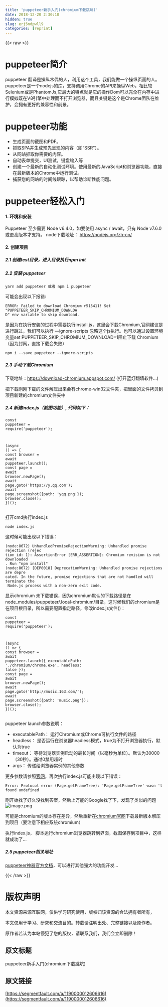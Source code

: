 ```yaml
---
title: 'puppeteer新手入门(chromium下载跳坑)' 
date: 2018-12-20 2:30:10
hidden: true
slug: erj5ndpwll9
categories: [reprint]
---
```


{{< raw >}}

                    
<h1 id="articleHeader0">puppeteer简介</h1>
<p>puppeteer 翻译是操纵木偶的人，利用这个工具，我们能做一个操纵页面的人。puppeteer是一个nodejs的库，支持调用Chrome的API来操纵Web，相比较Selenium或是PhantomJs,它最大的特点就是它的操作Dom可以完全在内存中进行模拟既在V8引擎中处理而不打开浏览器，而且关键是这个是Chrome团队在维护，会拥有更好的兼容性和前景。</p>
<h1 id="articleHeader1">puppeteer功能</h1>
<ul>
<li>生成页面的截图和PDF。</li>
<li>抓取SPA并生成预先呈现的内容（即“SSR”）。</li>
<li>从网站抓取你需要的内容。</li>
<li>自动表单提交，UI测试，键盘输入等</li>
<li>创建一个最新的自动化测试环境。使用最新的JavaScript和浏览器功能，直接在最新版本的Chrome中运行测试。</li>
<li>捕获您的网站的时间线跟踪，以帮助诊断性能问题。</li>
</ul>
<h1 id="articleHeader2">puppeteer轻松入门</h1>
<h4>1. 环境和安装</h4>
<p>Puppeteer 至少需要 Node v6.4.0，如要使用 async / await，只有 Node v7.6.0 或更高版本才支持。 node下载地址： <a href="https://nodejs.org/zh-cn/" rel="nofollow noreferrer" target="_blank">https://nodejs.org/zh-cn/</a></p>
<h4>2. 创建项目</h4>
<h5>2.1 创建test目录，进入目录执行npm init</h5>
<h5>2.2 安装 puppeteer</h5>
<div class="widget-codetool" style="display:none;">
      <div class="widget-codetool--inner">
      <span class="selectCode code-tool" data-toggle="tooltip" data-placement="top" title="" data-original-title="全选"></span>
      <span type="button" class="copyCode code-tool" data-toggle="tooltip" data-placement="top" data-clipboard-text="yarn add puppeteer 或者 npm i puppeteer" title="" data-original-title="复制"></span>
      <span type="button" class="saveToNote code-tool" data-toggle="tooltip" data-placement="top" title="" data-original-title="放进笔记"></span>
      </div>
      </div><pre class="hljs dockerfile"><code style="word-break: break-word; white-space: initial;">yarn <span class="hljs-keyword">add</span><span class="bash"> puppeteer 或者 npm i puppeteer</span></code></pre>
<p>可能会出现以下报错:</p>
<div class="widget-codetool" style="display:none;">
      <div class="widget-codetool--inner">
      <span class="selectCode code-tool" data-toggle="tooltip" data-placement="top" title="" data-original-title="全选"></span>
      <span type="button" class="copyCode code-tool" data-toggle="tooltip" data-placement="top" data-clipboard-text="ERROR: Failed to download Chromium r515411! Set &quot;PUPPETEER_SKIP_CHROMIUM_DOWNLOA
D&quot; env variable to skip download." title="" data-original-title="复制"></span>
      <span type="button" class="saveToNote code-tool" data-toggle="tooltip" data-placement="top" title="" data-original-title="放进笔记"></span>
      </div>
      </div><pre class="hljs subunit"><code><span class="hljs-keyword">ERROR: </span>Failed to download Chromium r515411! Set "PUPPETEER_SKIP_CHROMIUM_DOWNLOA
D" env variable to skip download.</code></pre>
<p>是因为在执行安装的过程中需要执行install.js，这里会下载Chromium,官网建议是进行跳过，我们可以执行 —ignore-scripts 忽略这个js执行。也可以通过设置环境变量set PUPPETEER_SKIP_CHROMIUM_DOWNLOAD=1阻止下载 Chromium （因为封网，直接下载会失败）</p>
<div class="widget-codetool" style="display:none;">
      <div class="widget-codetool--inner">
      <span class="selectCode code-tool" data-toggle="tooltip" data-placement="top" title="" data-original-title="全选"></span>
      <span type="button" class="copyCode code-tool" data-toggle="tooltip" data-placement="top" data-clipboard-text="npm i --save puppeteer --ignore-scripts" title="" data-original-title="复制"></span>
      <span type="button" class="saveToNote code-tool" data-toggle="tooltip" data-placement="top" title="" data-original-title="放进笔记"></span>
      </div>
      </div><pre class="hljs brainfuck"><code style="word-break: break-word; white-space: initial;"><span class="hljs-comment">npm</span> <span class="hljs-comment">i</span> <span class="hljs-literal">-</span><span class="hljs-literal">-</span><span class="hljs-comment">save</span> <span class="hljs-comment">puppeteer</span> <span class="hljs-literal">-</span><span class="hljs-literal">-</span><span class="hljs-comment">ignore</span><span class="hljs-literal">-</span><span class="hljs-comment">scripts</span></code></pre>
<h5>2.3 手动下载Chromium</h5>
<p>下载地址：<a href="https://download-chromium.appspot.com/" rel="nofollow noreferrer" target="_blank">https://download-chromium.appspot.com/</a>  (打开蓝灯翻墙软件...)</p>
<p>把下载刚刚下载的文件解压出来会有chrome-win32文件夹，把里面的文件拷贝到项目新建的chromium文件夹中</p>
<h5>2.4 新建index.js（截图功能）, 代码如下：</h5>
<div class="widget-codetool" style="display:none;">
      <div class="widget-codetool--inner">
      <span class="selectCode code-tool" data-toggle="tooltip" data-placement="top" title="" data-original-title="全选"></span>
      <span type="button" class="copyCode code-tool" data-toggle="tooltip" data-placement="top" data-clipboard-text="const puppeteer = require('puppeteer');

(async () => {
    const browser = await puppeteer.launch();
    const page = await browser.newPage();
    await page.goto('https://y.qq.com');
    await page.screenshot({path: 'yqq.png'});
    browser.close();
})();" title="" data-original-title="复制"></span>
      <span type="button" class="saveToNote code-tool" data-toggle="tooltip" data-placement="top" title="" data-original-title="放进笔记"></span>
      </div>
      </div><pre class="hljs typescript"><code><span class="hljs-keyword">const</span> puppeteer = <span class="hljs-built_in">require</span>(<span class="hljs-string">'puppeteer'</span>);

<span class="hljs-function">(<span class="hljs-params"><span class="hljs-keyword">async</span> (<span class="hljs-params"></span>) =&gt; {
    <span class="hljs-keyword">const</span> browser = <span class="hljs-keyword">await</span> puppeteer.launch(<span class="hljs-params"></span>);
    <span class="hljs-keyword">const</span> page = <span class="hljs-keyword">await</span> browser.newPage(<span class="hljs-params"></span>);
    <span class="hljs-keyword">await</span> page.goto(<span class="hljs-params">'https:<span class="hljs-comment">//y.qq.com');</span>
    <span class="hljs-keyword">await</span> page.screenshot(<span class="hljs-params">{path: 'yqq.png'}</span>);
    browser.close(<span class="hljs-params"></span>);
}</span>)(<span class="hljs-params"></span>);</span></span></code></pre>
<p>打开cmd执行index.js</p>
<div class="widget-codetool" style="display:none;">
      <div class="widget-codetool--inner">
      <span class="selectCode code-tool" data-toggle="tooltip" data-placement="top" title="" data-original-title="全选"></span>
      <span type="button" class="copyCode code-tool" data-toggle="tooltip" data-placement="top" data-clipboard-text="node index.js" title="" data-original-title="复制"></span>
      <span type="button" class="saveToNote code-tool" data-toggle="tooltip" data-placement="top" title="" data-original-title="放进笔记"></span>
      </div>
      </div><pre class="hljs crmsh"><code style="word-break: break-word; white-space: initial;"><span class="hljs-keyword">node</span> <span class="hljs-title">index</span>.js</code></pre>
<p>这时候可能出现以下错误：</p>
<div class="widget-codetool" style="display:none;">
      <div class="widget-codetool--inner">
      <span class="selectCode code-tool" data-toggle="tooltip" data-placement="top" title="" data-original-title="全选"></span>
      <span type="button" class="copyCode code-tool" data-toggle="tooltip" data-placement="top" data-clipboard-text="(node:8672) UnhandledPromiseRejectionWarning: Unhandled promise rejection (rejec
tion id: 1): AssertionError [ERR_ASSERTION]: Chromium revision is not downloaded
. Run &quot;npm install&quot;
(node:8672) [DEP0018] DeprecationWarning: Unhandled promise rejections are depre
cated. In the future, promise rejections that are not handled will terminate the
 Node.js process with a non-zero exit code." title="" data-original-title="复制"></span>
      <span type="button" class="saveToNote code-tool" data-toggle="tooltip" data-placement="top" title="" data-original-title="放进笔记"></span>
      </div>
      </div><pre class="hljs crmsh"><code>(<span class="hljs-keyword">node</span><span class="hljs-title">:8672</span>) UnhandledPromiseRejectionWarning: Unhandled promise rejection (rejec
tion id: <span class="hljs-number">1</span>): AssertionError [ERR_ASSERTION]: Chromium revision is not downloaded
. Run <span class="hljs-string">"npm install"</span>
(<span class="hljs-keyword">node</span><span class="hljs-title">:8672</span>) [DEP0018] DeprecationWarning: Unhandled promise rejections are depre
cated. <span class="hljs-keyword">In</span> the future, promise rejections that are not handled will terminate the
 <span class="hljs-keyword">Node</span>.<span class="hljs-title">js</span> process with a non-zero exit code.</code></pre>
<p>显示chromium 未下载错误，因为chromium默认的下载路径是在node_modules/puppeteer/.local-chromium/目录，这时候我们的chromium是在项目根目录，所以需要配置指定路径，修改index.js文件()：</p>
<div class="widget-codetool" style="display:none;">
      <div class="widget-codetool--inner">
      <span class="selectCode code-tool" data-toggle="tooltip" data-placement="top" title="" data-original-title="全选"></span>
      <span type="button" class="copyCode code-tool" data-toggle="tooltip" data-placement="top" data-clipboard-text="const puppeteer = require('puppeteer');

(async () => {
      const browser = await puppeteer.launch({
        executablePath: './chromium/chrome.exe',
        headless: false
      });
      const page = await browser.newPage();
      await page.goto('http://music.163.com/');
      await page.screenshot({path: 'music.png'});
      browser.close();
})();" title="" data-original-title="复制"></span>
      <span type="button" class="saveToNote code-tool" data-toggle="tooltip" data-placement="top" title="" data-original-title="放进笔记"></span>
      </div>
      </div><pre class="hljs typescript"><code><span class="hljs-keyword">const</span> puppeteer = <span class="hljs-built_in">require</span>(<span class="hljs-string">'puppeteer'</span>);

<span class="hljs-function">(<span class="hljs-params"><span class="hljs-keyword">async</span> (<span class="hljs-params"></span>) =&gt; {
      <span class="hljs-keyword">const</span> browser = <span class="hljs-keyword">await</span> puppeteer.launch(<span class="hljs-params">{
        executablePath: './chromium/chrome.exe',
        headless: <span class="hljs-literal">false</span>
      }</span>);
      <span class="hljs-keyword">const</span> page = <span class="hljs-keyword">await</span> browser.newPage(<span class="hljs-params"></span>);
      <span class="hljs-keyword">await</span> page.goto(<span class="hljs-params">'http:<span class="hljs-comment">//music.163.com/');</span>
      <span class="hljs-keyword">await</span> page.screenshot(<span class="hljs-params">{path: 'music.png'}</span>);
      browser.close(<span class="hljs-params"></span>);
}</span>)(<span class="hljs-params"></span>);</span></span></code></pre>
<p>puppeteer launch参数说明：</p>
<ul>
<li>executablePath： 运行Chromium或Chrome可执行文件的路径</li>
<li>headless： 是否运行在浏览器headless模式，true为不打开浏览器执行，默认为true</li>
<li>timeout： 等待浏览器实例启动的最长时间（以毫秒为单位）。默认为30000（30秒）。通过0禁用超时</li>
<li>args： 传递给浏览器实例的其他参数</li>
</ul>
<p>更多参数请参照<a href="https://github.com/GoogleChrome/puppeteer/blob/master/docs/api.md#class-browser" rel="nofollow noreferrer" target="_blank">官网</a>，再次执行index.js可能出现以下错误：</p>
<div class="widget-codetool" style="display:none;">
      <div class="widget-codetool--inner">
      <span class="selectCode code-tool" data-toggle="tooltip" data-placement="top" title="" data-original-title="全选"></span>
      <span type="button" class="copyCode code-tool" data-toggle="tooltip" data-placement="top" data-clipboard-text="Error: Protocol error (Page.getFrameTree): 'Page.getFrameTree' wasn 't found undefined" title="" data-original-title="复制"></span>
      <span type="button" class="saveToNote code-tool" data-toggle="tooltip" data-placement="top" title="" data-original-title="放进笔记"></span>
      </div>
      </div><pre class="hljs subunit"><code style="word-break: break-word; white-space: initial;"><span class="hljs-keyword">Error: </span>Protocol error (Page.getFrameTree): 'Page.getFrameTree' wasn 't found undefined</code></pre>
<p>刚开始找了好久没找到答案，然后上万能的Google找了下，发现了类似的问题<br><span class="img-wrap"><img data-src="/img/remote/1460000012606621" src="https://static.alili.tech/img/remote/1460000012606621" alt="image.png" title="image.png" style="cursor: pointer; display: inline;"></span></p>
<p>可能是chromium的版本存在差异，然后重新在<a href="https://download-chromium.appspot.com/" rel="nofollow noreferrer" target="_blank">chromium官网</a>下载最新版本解压到项目（要注意下相应系统chromium）</p>
<p>执行index.js， 脚本运行chromium浏览器跳转到界面，截图保存到项目中，这样就成功了...</p>
<h5>2.5 puppeteer相关地址</h5>
<p><a href="https://github.com/GoogleChrome/puppeteer/blob/master/docs/api.md#class-browser" rel="nofollow noreferrer" target="_blank">puppeteer神器官方文档</a>，可以进行其他强大的功能开发...</p>

                
{{< /raw >}}

# 版权声明
本文资源来源互联网，仅供学习研究使用，版权归该资源的合法拥有者所有，

本文仅用于学习、研究和交流目的。转载请注明出处、完整链接以及原作者。

原作者若认为本站侵犯了您的版权，请联系我们，我们会立即删除！

## 原文标题
puppeteer新手入门(chromium下载跳坑)

## 原文链接
[https://segmentfault.com/a/1190000012606616](https://segmentfault.com/a/1190000012606616)

